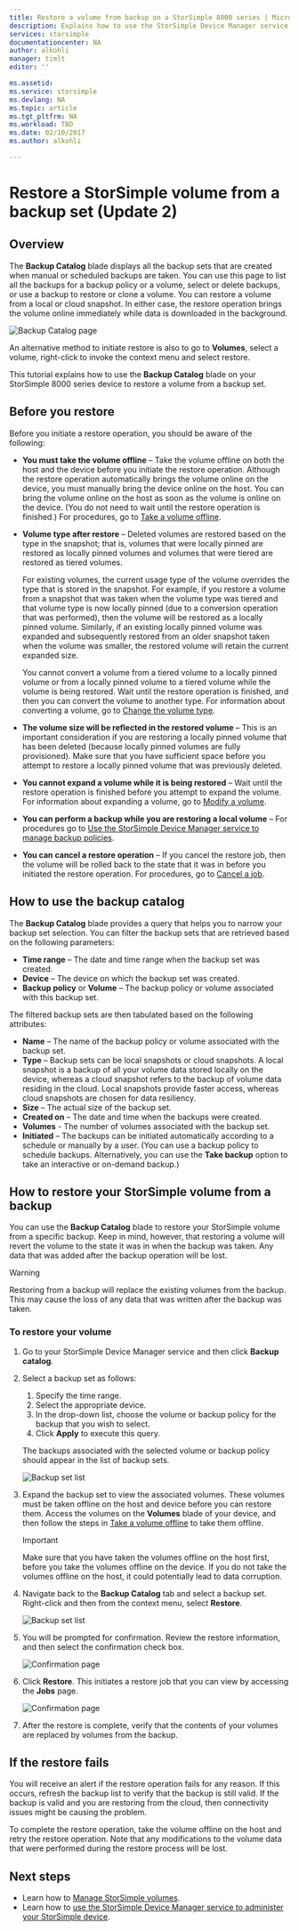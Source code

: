 ```yaml
---
title: Restore a volume from backup on a StorSimple 8000 series | Microsoft Docs
description: Explains how to use the StorSimple Device Manager service Backup Catalog to restore a StorSimple volume from a backup set.
services: storsimple
documentationcenter: NA
author: alkohli
manager: timlt
editor: ''

ms.assetid: 
ms.service: storsimple
ms.devlang: NA
ms.topic: article
ms.tgt_pltfrm: NA
ms.workload: TBD
ms.date: 02/10/2017
ms.author: alkohli

---
```

# Restore a StorSimple volume from a backup set (Update 2)


## Overview
The **Backup Catalog** blade displays all the backup sets that are created when manual or scheduled backups are taken. You can use this page to list all the backups for a backup policy or a volume, select or delete backups, or use a backup to restore or clone a volume. You can restore a volume from a local or cloud snapshot. In either case, the restore operation brings the volume online immediately while data is downloaded in the background.

 ![Backup Catalog page](./media/storsimple-8000-restore-from-backup-set-u2/bucatalog.png)

 An alternative method to initiate restore is also to go to **Volumes**, select a volume, right-click to invoke the context menu and select restore.

This tutorial explains how to use the **Backup Catalog** blade on your StorSimple 8000 series device to restore a volume from a backup set.

## Before you restore

Before you initiate a restore operation, you should be aware of the following:

* **You must take the volume offline** – Take the volume offline on both the host and the device before you initiate the restore operation. Although the restore operation automatically brings the volume online on the device, you must manually bring the device online on the host. You can bring the volume online on the host as soon as the volume is online on the device. (You do not need to wait until the restore operation is finished.) For procedures, go to [Take a volume offline](storsimple-8000-manage-volumes-u2.md#take-a-volume-offline).

* **Volume type after restore** – Deleted volumes are restored based on the type in the snapshot; that is, volumes that were locally pinned are restored as locally pinned volumes and volumes that were tiered are restored as tiered volumes.
  
    For existing volumes, the current usage type of the volume overrides the type that is stored in the snapshot. For example, if you restore a volume from a snapshot that was taken when the volume type was tiered and that volume type is now locally pinned (due to a conversion operation that was performed), then the volume will be restored as a locally pinned volume. Similarly, if an existing locally pinned volume was expanded and subsequently restored from an older snapshot taken when the volume was smaller, the restored volume will retain the current expanded size.
  
    You cannot convert a volume from a tiered volume to a locally pinned volume or from a locally pinned volume to a tiered volume while the volume is being restored. Wait until the restore operation is finished, and then you can convert the volume to another type. For information about converting a volume, go to [Change the volume type](storsimple-manage-volumes-u2.md#change-the-volume-type). 

* **The volume size will be reflected in the restored volume** – This is an important consideration if you are restoring a locally pinned volume that has been deleted (because locally pinned volumes are fully provisioned). Make sure that you have sufficient space before you attempt to restore a locally pinned volume that was previously deleted. 

* **You cannot expand a volume while it is being restored** – Wait until the restore operation is finished before you attempt to expand the volume. For information about expanding a volume, go to [Modify a volume](storsimple-8000-manage-volumes-u2.md#modify-a-volume).

* **You can perform a backup while you are restoring a local volume** – For procedures go to [Use the StorSimple Device Manager service to manage backup policies](storsimple-8000-manage-backup-policies-u2.md).
* **You can cancel a restore operation** – If you cancel the restore job, then the volume will be rolled back to the state that it was in before you initiated the restore operation. For procedures, go to [Cancel a job](storsimple-8000-manage-jobs-u2.md#cancel-a-job).

## How to use the backup catalog

The **Backup Catalog** blade provides a query that helps you to narrow your backup set selection. You can filter the backup sets that are retrieved based on the following parameters:

* **Time range** – The date and time range when the backup set was created.
* **Device** – The device on which the backup set was created.
* **Backup policy** or **Volume** – The backup policy or volume associated with this backup set.

The filtered backup sets are then tabulated based on the following attributes:

* **Name** – The name of the backup policy or volume associated with the backup set.
* **Type** – Backup sets can be local snapshots or cloud snapshots. A local snapshot is a backup of all your volume data stored locally on the device, whereas a cloud snapshot refers to the backup of volume data residing in the cloud. Local snapshots provide faster access, whereas cloud snapshots are chosen for data resiliency.
* **Size** – The actual size of the backup set.
* **Created on** – The date and time when the backups were created. 
* **Volumes** - The number of volumes associated with the backup set.
* **Initiated** – The backups can be initiated automatically according to a schedule or manually by a user. (You can use a backup policy to schedule backups. Alternatively, you can use the **Take backup** option to take an interactive or on-demand backup.)

## How to restore your StorSimple volume from a backup

You can use the **Backup Catalog** blade to restore your StorSimple volume from a specific backup. Keep in mind, however, that restoring a volume will revert the volume to the state it was in when the backup was taken. Any data that was added after the backup operation will be lost.

> [!WARNING]
> Restoring from a backup will replace the existing volumes from the backup. This may cause the loss of any data that was written after the backup was taken.
> 
> 

### To restore your volume
1. Go to your StorSimple Device Manager service and then click **Backup catalog**.  

2. Select a backup set as follows:
   
   1. Specify the time range.
   2. Select the appropriate device.
   3. In the drop-down list, choose the volume or backup policy for the backup that you wish to select.
   4. Click **Apply** to execute this query.

    The backups associated with the selected volume or backup policy should appear in the list of backup sets. 
   
    ![Backup set list](./media/storsimple-8000-restore-from-backup-set-u2/bucatalog.png)     
     
3. Expand the backup set to view the associated volumes. These volumes must be taken offline on the host and device before you can restore them. Access the volumes on the **Volumes** blade of your device, and then follow the steps in [Take a volume offline](storsimple-8000-manage-volumes-u2.md#take-a-volume-offline) to take them offline.
   
   > [!IMPORTANT]
   > Make sure that you have taken the volumes offline on the host first, before you take the volumes offline on the device. If you do not take the volumes offline on the host, it could potentially lead to data corruption.
   
4. Navigate back to the **Backup Catalog** tab and select a backup set. Right-click and then from the context menu, select **Restore**.

    ![Backup set list](./media/storsimple-8000-restore-from-backup-set-u2/restorebu1.png)  

5. You will be prompted for confirmation. Review the restore information, and then select the confirmation check box.
   
    ![Confirmation page](./media/storsimple-8000-restore-from-backup-set-u2/restorebu2.png) 

7.  Click **Restore**. This initiates a restore job that you can view by accessing the **Jobs** page. 

    ![Confirmation page](./media/storsimple-8000-restore-from-backup-set-u2/restorebu5.png)

8. After the restore is complete, verify that the contents of your volumes are replaced by volumes from the backup.


## If the restore fails

You will receive an alert if the restore operation fails for any reason. If this occurs, refresh the backup list to verify that the backup is still valid. If the backup is valid and you are restoring from the cloud, then connectivity issues might be causing the problem. 

To complete the restore operation, take the volume offline on the host and retry the restore operation. Note that any modifications to the volume data that were performed during the restore process will be lost.

## Next steps
* Learn how to [Manage StorSimple volumes](storsimple-8000-manage-volumes-u2.md).
* Learn how to [use the StorSimple Device Manager service to administer your StorSimple device](storsimple-manager-service-administration.md).

